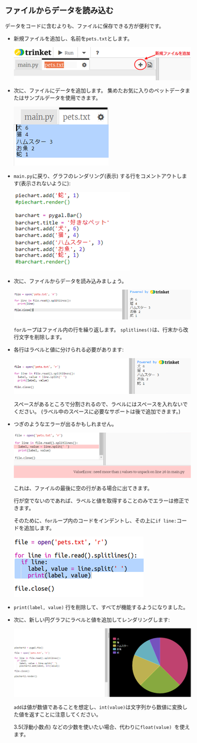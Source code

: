## ファイルからデータを読み込む

データをコードに含むよりも、ファイルに保存できる方が便利です。

+ 新規ファイルを追加し、名前を`pets.txt`とします。
    
    ![スクリーンショット](images/pets-file.png)

+ 次に、ファイルにデータを追加します。 集めたお気に入りのペットデータまたはサンプルデータを使用できます。
    
    ![スクリーンショット](images/pets-data.png)

+ `main.py`に戻り、グラフのレンダリング(表示) する行をコメントアウトします(表示されないように):
    
    ![スクリーンショット](images/pets-comment.png)

+ 次に、ファイルからデータを読み込みましょう。
    
    ![スクリーンショット](images/pets-read.png)
    
    `for`ループはファイル内の行を繰り返します。 `splitlines()`は、行末から改行文字を削除します。

+ 各行はラベルと値に分けられる必要があります:
    
    ![スクリーンショット](images/pets-split.png)
    
    スペースがあるところで分割されるので、ラベルにはスペースを入れないでください。 (ラベル中のスペースに必要なサポートは後で追加できます。)

+ つぎのようなエラーが出るかもしれません。
    
    ![スクリーンショット](images/pets-error.png)
    
    これは、ファイルの最後に空の行がある場合に出てきます。
    
    行が空でないのであれば、ラベルと値を取得することのみでエラーは修正できます。
    
    そのために、`for`ループ内のコードをインデントし、その上に`if line:`コードを追加します。
    
    ![スクリーンショット](images/pets-fix.png)

+ `print(label, value)` 行を削除して、すべてが機能するようになりました。

+ 次に、新しい円グラフにラベルと値を追加してレンダリングします:
    
    ![スクリーンショット](images/pets-pie2.png)
    
    `add`は値が数値であることを想定し、`int(value)`は文字列から数値に変換した値を返すことに注意してください。
    
    3.5(浮動小数点) などの少数を使いたい場合、代わりに`float(value) `を使えます。